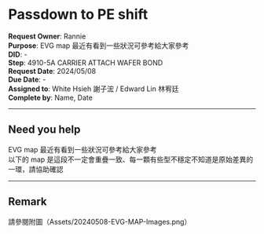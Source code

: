 # Passdown to PE shift
 
**Request Owner**: Rannie  
**Purpose**: EVG map 最近有看到一些狀況可參考給大家參考  
**DID**: -  
**Step**: 4910-5A CARRIER ATTACH WAFER BOND  
**Request Date**: 2024/05/08  
**Due Date**: -  
**Assigned to**: White Hsieh 謝子浤 / Edward Lin 林宥廷  
**Complete by**: Name, Date  
 
---
 
## Need you help
 
EVG map 最近有看到一些狀況可參考給大家參考  
以下的 map 是這段不一定會重疊一致、每一顆有些型不穩定不知道是原始差異的一環，請協助確認
 
---
 
## Remark
 
請參閱附圖（Assets/20240508-EVG-MAP-Images.png）